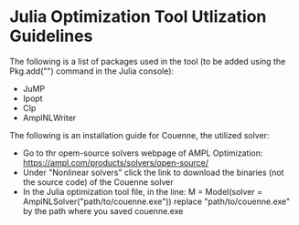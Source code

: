 # Julia Optimization Tool Utlization Guidelines
The following is a list of packages used in the tool (to be added using the Pkg.add("") command in the Julia console):
- JuMP
- Ipopt
- Clp
- AmplNLWriter

The following is an installation guide for Couenne, the utilized solver:
- Go to thr opem-source solvers webpage of AMPL Optimization: https://ampl.com/products/solvers/open-source/
- Under "Nonlinear solvers" click the link to download the binaries (not the source code) of the Couenne solver
- In the Julia optimization tool file, in the line: M = Model(solver = AmplNLSolver("path/to/couenne.exe")) replace "path/to/couenne.exe" by the path where you saved couenne.exe
